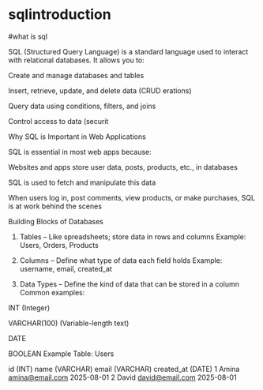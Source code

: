 # sqlintroduction
#what is sql

SQL (Structured Query Language) is a standard language used to interact with relational databases. It allows you to:

Create and manage databases and tables

Insert, retrieve, update, and delete data (CRUD erations)

Query data using conditions, filters, and joins

Control access to data (securit

Why SQL is Important in Web Applications

SQL is essential in most web apps because:

Websites and apps store user data, posts, products, etc., in databases

SQL is used to fetch and manipulate this data

 When users log in, post comments, view products, or make purchases, SQL is at work behind the scenes



 Building Blocks of Databases

1. Tables – Like spreadsheets; store data in rows and columns
Example: Users, Orders, Products


2. Columns – Define what type of data each field holds
Example: username, email, created_at


3. Data Types – Define the kind of data that can be stored in a column
Common examples:

INT (Integer)

VARCHAR(100) (Variable-length text)

DATE

BOOLEAN
 Example Table: Users

id (INT)	name (VARCHAR)	email (VARCHAR)	created_at (DATE)
1	Amina	amina@email.com	2025-08-01
2	David	david@email.com	2025-08-01
 

